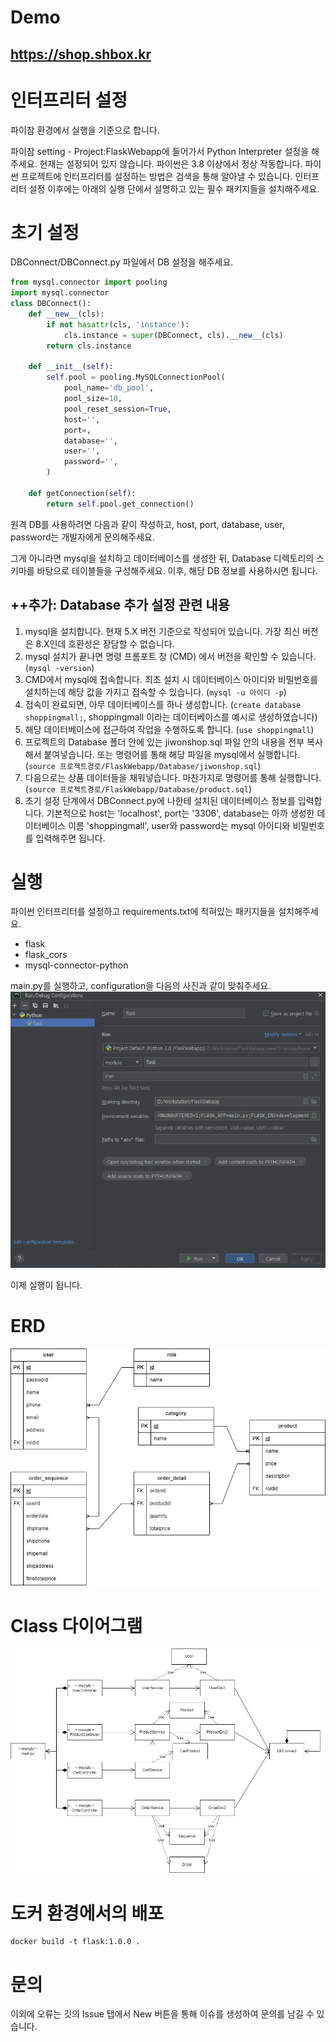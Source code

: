 # Demo
## https://shop.shbox.kr

# 인터프리터 설정
파이참 환경에서 실행을 기준으로 합니다.

파이참 setting - Project:FlaskWebapp에 들어가서 Python Interpreter 설정을 해주세요. 현재는 설정되어 있지 않습니다. 파이썬은 3.8 이상에서 정상 작동합니다. 파이썬 프로젝트에 인터프리터를 설정하는 방법은 검색을 통해 알아낼 수 있습니다.
인터프리터 설정 이후에는 아래의 실행 단에서 설명하고 있는 필수 패키지들을 설치해주세요.

# 초기 설정
DBConnect/DBConnect.py 파일에서 DB 설정을 해주세요.
```python
from mysql.connector import pooling
import mysql.connector
class DBConnect():
    def __new__(cls):
        if not hasattr(cls, 'instance'):
            cls.instance = super(DBConnect, cls).__new__(cls)
        return cls.instance

    def __init__(self):
        self.pool = pooling.MySQLConnectionPool(
            pool_name='db_pool',
            pool_size=10,
            pool_reset_session=True,
            host='',
            port=,
            database='',
            user='',
            password='',
        )

    def getConnection(self):
        return self.pool.get_connection()
```
원격 DB를 사용하려면 다음과 같이 작성하고, host, port, database, user, password는 개발자에게 문의해주세요.

그게 아니라면 mysql을 설치하고 데이터베이스를 생성한 뒤, Database 디렉토리의 스키마를 바탕으로 테이블들을 구성해주세요. 이후, 해당 DB 정보를 사용하시면 됩니다.

## ++추가: Database 추가 설정 관련 내용
1) mysql을 설치합니다. 현재 5.X 버전 기준으로 작성되어 있습니다. 가장 최신 버전은 8.X인데 호환성은 장담할 수 없습니다.
2) mysql 설치가 끝나면 명령 프롬포트 창 (CMD) 에서 버전을 확인할 수 있습니다. (```mysql -version```)
3) CMD에서 mysql에 접속합니다. 최초 설치 시 데이터베이스 아이디와 비밀번호를 설치하는데 해당 값을 가지고 접속할 수 있습니다. (```mysql -u 아이디 -p```)
4) 접속이 완료되면, 아무 데이터베이스를 하나 생성합니다. (```create database shoppingmall;```, shoppingmall 이라는 데이터베이스를 예시로 생성하였습니다)
5) 해당 데이터베이스에 접근하여 작업을 수행하도록 합니다. (```use shoppingmall```)
6) 프로젝트의 Database 폴더 안에 있는 jiwonshop.sql 파일 안의 내용을 전부 복사해서 붙여넣습니다. 또는 명령어를 통해 해당 파일을 mysql에서 실행합니다. (```source 프로젝트경로/FlaskWebapp/Database/jiwonshop.sql```)
7) 다음으로는 상품 데이터들을 채워넣습니다. 마찬가지로 명령어를 통해 실행합니다. (```source 프로젝트경로/FlaskWebapp/Database/product.sql```)
8) 초기 설정 단계에서 DBConnect.py에 나한테 설치된 데이터베이스 정보를 입력합니다. 기본적으로 host는 'localhost', port는 '3306', database는 아까 생성한 데이터베이스 이름 'shoppingmall', user와 password는 mysql 아이디와 비밀번호를 입력해주면 됩니다.

# 실행
파이썬 인터프리터를 설정하고 requirements.txt에 적혀있는 패키지들을 설치해주세요.
+ flask
+ flask_cors
+ mysql-connector-python

main.py를 실행하고, configuration을 다음의 사진과 같이 맞춰주세요.
![img.png](img.png)

이제 실행이 됩니다.

# ERD
![img.png](Diagram/ERD.jpg)

# Class 다이어그램
![img.png](Diagram/ClassDiagram.jpg)

# 도커 환경에서의 배포
```
docker build -t flask:1.0.0 .
```

# 문의
이외에 오류는 깃의 Issue 탭에서 New 버튼을 통해 이슈를 생성하여 문의를 남길 수 있습니다.